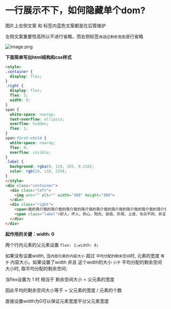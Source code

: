 # 一行展示不下，如何隐藏单个dom?

图片上左侧文案 和 标签内蓝色文案都是在后管维护

左侧文案重要性高所以不进行省略，而右侧标签`自适应剩余宽度`进行省略


![image.png](https://p9-juejin.byteimg.com/tos-cn-i-k3u1fbpfcp/083f5f94b3a948ccb27f0454072b6ea0~tplv-k3u1fbpfcp-watermark.image?)


**下面简单写出html结构和css样式**
```html
<style>
.container {
  display: flex;
}
.right {
  display: flex;
  flex: 1;
  width: 0;
}
span {
  white-space: nowrap;
  text-overflow: ellipsis;
  overflow: hidden;
  flex: 1;
}
span:first-child {
  white-space: nowrap;
  flex: 0;
  overflow: visible;
}
.label {
  background: rgba(0, 119, 255, 0.218);
  color: rgb(24, 110, 229);
}
</style>
<div class="container">
  <div class="left">
    <img src="" alt="" width="300" height="300">
  </div>
  <div class="right">
    <span>我的简介我的简介我的简介我的简介我的简介我的简介我的简介我的简介我的简介我的简介</span>
    <span class="label">好人、坏人、热心、阳光、自信、乐观、上进、与众不同、非主流</span>
  </div>
</div>
```

**起作用的关键：width: 0**

两个行内元素的父元素设置 `flex: 1;width: 0;`

如果没有设置width, 当`内部元素的内容大小` 超过 `平均分配的剩余空间`时, 元素的宽度 `等于` 内容大小。如果设置了width 并且 这个width的大小 `小于` 平均分配的剩余空间大小时, 取平均分配的剩余空间;

当flex设置为 1 时 相当于 剩余空间大小 = 父元素的宽度

因此平均的剩余空间大小等于 = 父元素的宽度 / 元素的个数

直接设置width为0可以保证元素宽度平分父元素宽度
